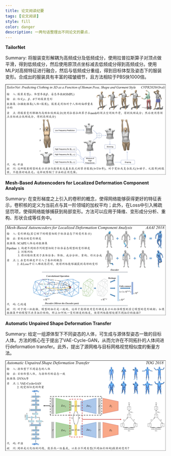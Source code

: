 ```yaml
---
title: 论文阅读纪要
tags: [论文阅读]
style: fill
color: danger
description: 一两句话整理出不同论文的要点.
---
```


**TailorNet**

Summary: 将服装变形解耦为高频成分及低频成分，使用拉普拉斯算子对顶点做平滑，得到低频成分，然后使用原顶点坐标减去低频成分得到高频成分。使用MLP对高频特征进行融合，然后与低频成分重组，得到目标体型及姿态下的服装变形。合成出的服装具有丰富的褶皱细节，且方法相较于PBS快1000倍。

![alt text](/blog_resources/reading_summary/TailorNet.png)

**Mesh-Based Autoencoders for Localized Deformation Component Analysis**

Summary: 在变形梯度之上引入的卷积的概念，使得网络能够获得更好的特征表示，卷积核的定义为当前点与其一阶领域的加权平均；此外，在Loss中引入稀疏惩罚项，使得网络能够捕获到局部变形。方法可以应用于降维、变形成分分析、重构、形状合成等任务中。

![alt text](/blog_resources/reading_summary/convMesh.png)

**Automatic Unpaired Shape Deformation Transfer**

Summary: 给定一组源体型下不同姿态的人体，可生成与源体型姿态一致的目标人体。方法的核心在于提出了VAE-Cycle-GAN，从而允许在不同拓扑的人体间进行deformation transfer。此外，提出了源网格与目标网格视觉相似度的衡量方法。

![alt text](/blog_resources/reading_summary/auto_trans.png)